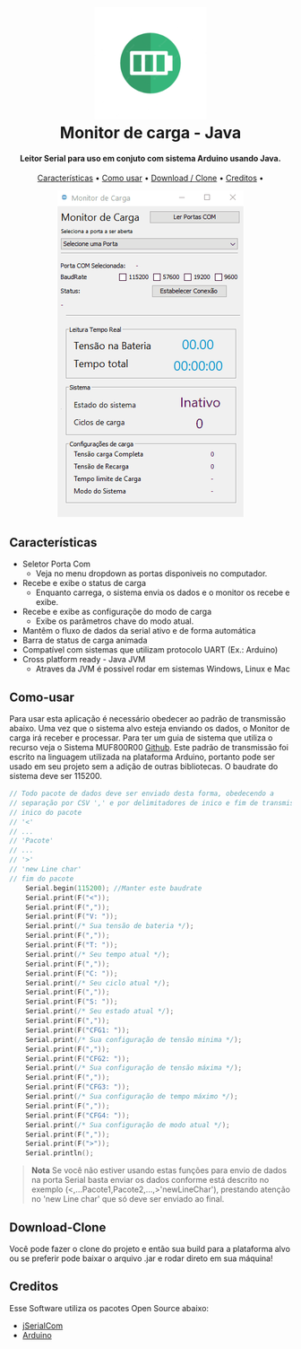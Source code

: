 <h1 align="center">
  <br>
  <a href="#"><img src="./java-monitor-de-carga/projeto1/icon2.png" alt="Monitor de Carga" width="200"></a>
  <br>
  Monitor de carga - Java
  <br>
</h1>

<h4 align="center">Leitor Serial para uso em conjuto com sistema Arduino usando Java.</h4>

<p align="center">
  <a href="#Características">Características</a> •
  <a href="#Como Usar">Como usar</a> •
  <a href="#Download / Clone">Download / Clone</a> •
  <a href="#Creditos">Creditos</a> •
</p>
<p align="center" >
    <img src="./java-monitor-de-carga/projeto1/anima.gif" alt="Monitor de Carga">
</p >

## Características

* Seletor Porta Com
  - Veja no menu dropdown as portas disponiveis no computador.
* Recebe e exibe o status de carga
  - Enquanto carrega, o sistema envia os dados e o monitor os recebe e exibe.
* Recebe e exibe as configuraçõe do modo de carga
  - Exibe os parâmetros chave do modo atual.
* Mantêm o fluxo de dados da serial ativo e de forma automática
* Barra de status de carga animada
* Compatível com sistemas que utilizam protocolo UART (Ex.: Arduino) 
* Cross platform ready - Java JVM
  - Atraves da JVM é possivel rodar em sistemas Windows, Linux e Mac

## Como-usar

Para usar esta aplicação é necessário obedecer ao padrão de transmissão abaixo. Uma vez que o sistema alvo esteja enviando os dados, o Monitor de carga irá receber e processar. Para ter um guia de sistema que utiliza o recurso veja o Sistema MUF800R00 [Github](https://github.com/marcostech/Projetos_Sistemas_Embarcados). 
Este padrão de transmissão foi escrito na linguagem utilizada na plataforma Arduino, portanto pode ser usado em seu projeto sem a adição de outras bibliotecas.
O baudrate do sistema deve ser 115200.

```c
// Todo pacote de dados deve ser enviado desta forma, obedecendo a 
// separação por CSV ',' e por delimitadores de inico e fim de transmissão.
// inico do pacote 
// '<'
// ...
// 'Pacote'
// ...
// '>'
// 'new Line char'
// fim do pacote
    Serial.begin(115200); //Manter este baudrate
    Serial.print(F("<"));  
    Serial.print(F(","));
    Serial.print(F("V: "));
    Serial.print(/* Sua tensão de bateria */);  
    Serial.print(F(","));
    Serial.print(F("T: "));
    Serial.print(/* Seu tempo atual */);  
    Serial.print(F(","));
    Serial.print(F("C: "));
    Serial.print(/* Seu ciclo atual */);  
    Serial.print(F(","));
    Serial.print(F("S: "));
    Serial.print(/* Seu estado atual */);  
    Serial.print(F(","));
    Serial.print(F("CFG1: "));
    Serial.print(/* Sua configuração de tensão minima */);  
    Serial.print(F(","));
    Serial.print(F("CFG2: "));
    Serial.print(/* Sua configuração de tensão máxima */);  
    Serial.print(F(","));
    Serial.print(F("CFG3: "));
    Serial.print(/* Sua configuração de tempo máximo */);  
    Serial.print(F(","));
    Serial.print(F("CFG4: "));
    Serial.print(/* Sua configuração de modo atual */);  
    Serial.print(F(","));
    Serial.print(F(">"));
    Serial.println();
```

> **Nota**
> Se você não estiver usando estas funções para envio de dados na porta Serial basta enviar os dados conforme está descrito no exemplo (<,...Pacote1,Pacote2,...,>'newLineChar'), prestando atenção no 'new Line char' que só deve ser enviado ao final.


## Download-Clone

Você pode fazer o clone do projeto e então sua build para a plataforma alvo ou se preferir pode baixar o arquivo .jar e rodar direto em sua máquina!

## Creditos

Esse Software utiliza os pacotes Open Source abaixo:

- [jSerialCom](https://github.com/Fazecast/jSerialComm)
- [Arduino](https://www.arduino.cc/)